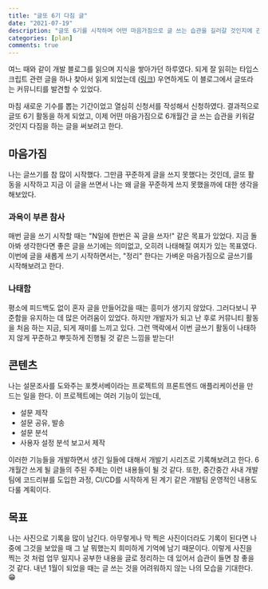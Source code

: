 ```yaml
---
title: "글또 6기 다짐 글"
date: "2021-07-19"
description: "글또 6기를 시작하며 어떤 마음가짐으로 글 쓰는 습관을 길러갈 것인지에 관한 글"
categories: [plan]
comments: true
---
```


여느 때와 같이 개발 블로그를 읽으며 지식을 쌓아가던 하루였다. 되게 잘 읽히는 타입스크립트 관련 글을 하나 찾아서 읽게 되었는데 ([링크](https://feel5ny.github.io/2017/11/24/Typescript_09/)) 우연하게도 이 블로그에서 글또라는 커뮤니티를 발견할 수 있었다.

마침 새로운 기수를 뽑는 기간이었고 열심히 신청서를 작성해서 신청하였다. 결과적으로 글또 6기 활동을 하게 되었고, 이제 어떤 마음가짐으로 6개월간 글 쓰는 습관을 키워갈 것인지 다짐을 하는 글을 써보려고 한다.

## 마음가짐

나는 글쓰기를 참 많이 시작했다. 그만큼 꾸준하게 글을 쓰지 못했다는 것인데, 글또 활동을 시작하고 지금 이 글을 쓰면서 나는 왜 글을 꾸준하게 쓰지 못했을까에 대한 생각을 해보았다.

### 과욕이 부른 참사

매번 글을 쓰기 시작할 때는 "N일에 한번은 꼭 글을 쓰자!" 같은 목표가 있었다. 지금 돌아봐 생각한다면 좋은 글을 쓰기에는 의미없고, 오히려 나태해질 여지가 있는 목표였다. 이번에 글을 새롭게 쓰기 시작하면서는, "정리" 한다는 가벼운 마음가짐으로 글쓰기를 시작해보려고 한다.

### 나태함

평소에 피드백도 없이 혼자 글을 만들어갔을 때는 흥미가 생기지 않았다. 그러다보니 꾸준함을 유지하는 데 많은 어려움이 있었다. 하지만 개발자가 되고 난 후로 커뮤니티 활동을 처음 하는 지금, 되게 재미를 느끼고 있다. 그런 맥락에서 이번 글쓰기 활동이 나태하지 않게 꾸준하고 뿌듯하게 진행될 것 같은 느낌을 받는다!

## 콘텐츠

나는 설문조사를 도와주는 포켓서베이라는 프로젝트의 프론트엔드 애플리케이션을 만드는 일을 한다. 이 프로젝트에는 여러 기능이 있는데,

- 설문 제작
- 설문 공유, 발송
- 설문 분석
- 사용자 설정 분석 보고서 제작

이러한 기능들을 개발하면서 생긴 일들에 대해서 개발기 시리즈로 기록해보려고 한다. 6개월간 쓰게 될 글들의 주된 주제는 이런 내용들이 될 것 같다. 또한, 중간중간 사내 개발팀에 코드리뷰를 도입한 과정, CI/CD를 시작하게 된 계기 같은 개발팀 운영적인 내용도 다룰 계획이다.

## 목표

나는 사진으로 기록을 많이 남긴다. 아무렇게나 막 찍은 사진이더라도 기록이 된다면 나중에 그것을 보았을 때 그 날 뭐했는지 희미하게 기억에 남기 때문이다. 이렇게 사진을 찍는 것 처럼 업무 일지나 공부한 내용을 글로 정리하는 데 있어서 습관이 들면 참 좋을 것 같다. 내년 1월이 되었을 때는 글 쓰는 것을 어려워하지 않는 나의 모습을 기대한다. 😁
